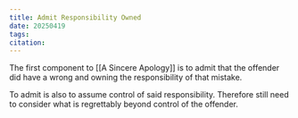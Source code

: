 ```yaml
---
title: Admit Responsibility Owned
date: 20250419
tags: 
citation:
---
```

The first component to [[A Sincere Apology]] is to admit that the offender did have a wrong and owning the responsibility of that mistake. 

To admit is also to assume control of said responsibility. Therefore still need to consider what is regrettably beyond control of the offender. 